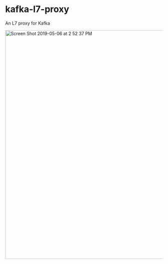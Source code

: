 # kafka-l7-proxy
An L7 proxy for Kafka

<img width="729" alt="Screen Shot 2019-05-06 at 2 52 37 PM" src="https://user-images.githubusercontent.com/2894330/57247740-a7e27500-700e-11e9-81c8-b46405e68891.png">
